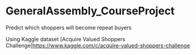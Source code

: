 # GeneralAssembly_CourseProject

Predict which shoppers will become repeat buyers

Using Kaggle dataset [Acquire Valued Shoppers Challenge]https://www.kaggle.com/c/acquire-valued-shoppers-challenge

